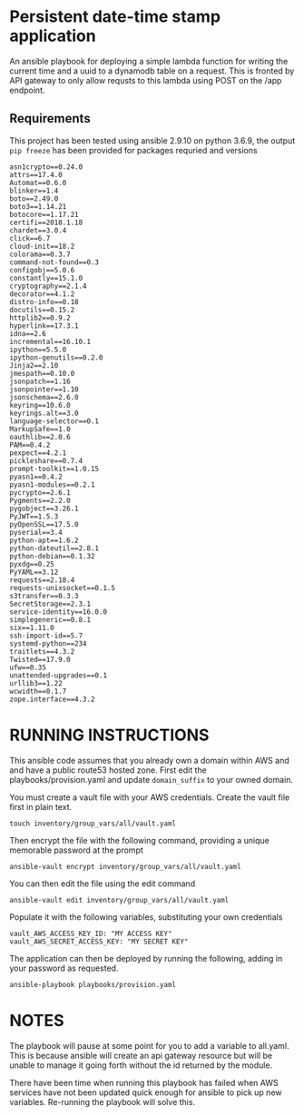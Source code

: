 Persistent date-time stamp application 
======================================

An ansible playbook for deploying a simple lambda function for writing the 
current time and a uuid to a dynamodb table on a request. This is fronted 
by API gateway to only allow requsts to this lambda using POST on the /app 
endpoint.

Requirements
------------

This project has been tested using ansible 2.9.10 on python 3.6.9, the output `pip freeze`
has been provided for packages requried and versions 
```
asn1crypto==0.24.0
attrs==17.4.0
Automat==0.6.0
blinker==1.4
boto==2.49.0
boto3==1.14.21
botocore==1.17.21
certifi==2018.1.18
chardet==3.0.4
click==6.7
cloud-init==18.2
colorama==0.3.7
command-not-found==0.3
configobj==5.0.6
constantly==15.1.0
cryptography==2.1.4
decorator==4.1.2
distro-info==0.18
docutils==0.15.2
httplib2==0.9.2
hyperlink==17.3.1
idna==2.6
incremental==16.10.1
ipython==5.5.0
ipython-genutils==0.2.0
Jinja2==2.10
jmespath==0.10.0
jsonpatch==1.16
jsonpointer==1.10
jsonschema==2.6.0
keyring==10.6.0
keyrings.alt==3.0
language-selector==0.1
MarkupSafe==1.0
oauthlib==2.0.6
PAM==0.4.2
pexpect==4.2.1
pickleshare==0.7.4
prompt-toolkit==1.0.15
pyasn1==0.4.2
pyasn1-modules==0.2.1
pycrypto==2.6.1
Pygments==2.2.0
pygobject==3.26.1
PyJWT==1.5.3
pyOpenSSL==17.5.0
pyserial==3.4
python-apt==1.6.2
python-dateutil==2.8.1
python-debian==0.1.32
pyxdg==0.25
PyYAML==3.12
requests==2.18.4
requests-unixsocket==0.1.5
s3transfer==0.3.3
SecretStorage==2.3.1
service-identity==16.0.0
simplegeneric==0.8.1
six==1.11.0
ssh-import-id==5.7
systemd-python==234
traitlets==4.3.2
Twisted==17.9.0
ufw==0.35
unattended-upgrades==0.1
urllib3==1.22
wcwidth==0.1.7
zope.interface==4.3.2
```

RUNNING INSTRUCTIONS
====================

This ansible code assumes that you already own a domain within AWS and and have
a public route53 hosted zone. First edit the playbooks/provision.yaml and update
 `domain_suffix` to your owned domain.

You must create a vault file with your AWS credentials. Create 
the vault file first in plain text. 

```
touch inventory/group_vars/all/vault.yaml
```

Then encrypt the file with the following command, providing a unique memorable
password at the prompt
```
ansible-vault encrypt inventory/group_vars/all/vault.yaml
```

You can then edit the file using the edit command
```
ansible-vault edit inventory/group_vars/all/vault.yaml
```

Populate it with the following variables, substituting your own credentials
```
vault_AWS_ACCESS_KEY_ID: "MY ACCESS KEY"
vault_AWS_SECRET_ACCESS_KEY: "MY SECRET KEY"
```

The application can then be deployed by running the following, adding in your 
password as requested. 
```
ansible-playbook playbooks/provision.yaml
```


NOTES
=====

The playbook will pause at some point for you to add a variable to all.yaml. 
This is because ansible will create an api gateway resource but will be unable
to manage it going forth without the id returned by the module. 


There have been time when running this playbook has failed when AWS services
have not been updated quick enough for ansible to pick up new variables. 
Re-running the playbook will solve this. 

